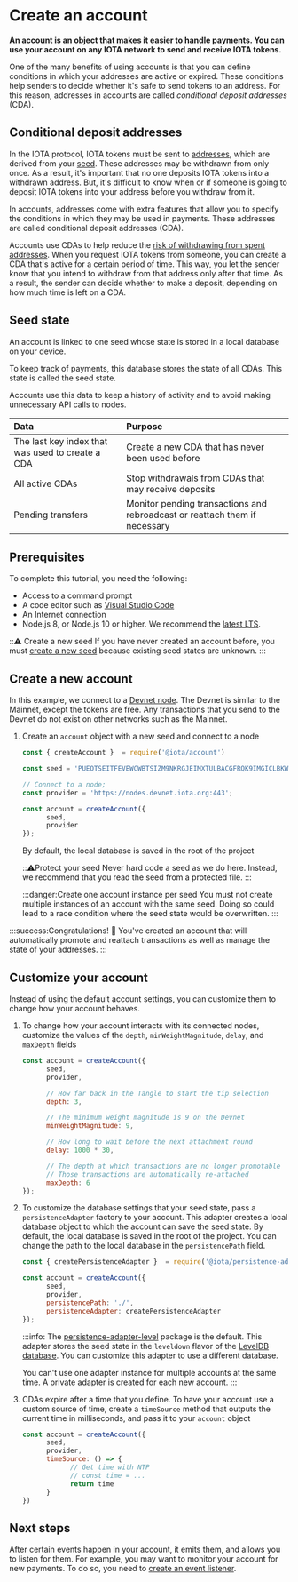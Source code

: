 # Create an account

**An account is an object that makes it easier to handle payments. You can use your account on any IOTA network to send and receive IOTA tokens.**

One of the many benefits of using accounts is that you can define conditions in which your addresses are active or expired. These conditions help senders to decide whether it's safe to send tokens to an address. For this reason, addresses in accounts are called _conditional deposit addresses_ (CDA).

## Conditional deposit addresses

In the IOTA protocol, IOTA tokens must be sent to [addresses](root://dev-essentials/0.1/concepts/addresses-and-signatures.md), which are derived from your [seed](root://getting-started/0.1/introduction/what-is-a-seed.md). These addresses may be withdrawn from only once. As a result, it's important that no one deposits IOTA tokens into a withdrawn address. But, it's difficult to know when or if someone is going to deposit IOTA tokens into your address before you withdraw from it.

In accounts, addresses come with extra features that allow you to specify the conditions in which they may be used in payments. These addresses are called conditional deposit addresses (CDA).

Accounts use CDAs to help reduce the [risk of withdrawing from spent addresses](root://dev-essentials/0.1/concepts/addresses-and-signatures.md#address-reuse). When you request IOTA tokens from someone, you can create a CDA that's active for a certain period of time. This way, you let the sender know that you intend to withdraw from that address only after that time. As a result, the sender can decide whether to make a deposit, depending on how much time is left on a CDA.

## Seed state

An account is linked to one seed whose state is stored in a local database on your device.

To keep track of payments, this database stores the state of all CDAs. This state is called the seed state.

Accounts use this data to keep a history of activity and to avoid making unnecessary API calls to nodes.

|**Data**| **Purpose**|
|:-----------------|:----------|
|The last key index that was used to create a CDA| Create a new CDA that has never been used before|
|All active CDAs|Stop withdrawals from CDAs that may receive deposits|
|Pending transfers| Monitor pending transactions and rebroadcast or reattach them if necessary|

## Prerequisites

To complete this tutorial, you need the following:

* Access to a command prompt
* A code editor such as [Visual Studio Code](https://code.visualstudio.com/Download)
* An Internet connection
* Node.js 8, or Node.js 10 or higher. We recommend the [latest LTS](https://nodejs.org/en/download/).

:::warning: Create a new seed
If you have never created an account before, you must [create a new seed](root://getting-started/0.1/tutorials/get-started.md) because existing seed states are unknown.
:::

## Create a new account

In this example, we connect to a [Devnet node](root://getting-started/0.1/references/iota-networks.md#devnet). The Devnet is similar to the Mainnet, except the tokens are free. Any transactions that you send to the Devnet do not exist on other networks such as the Mainnet. 

1. Create an `account` object with a new seed and connect to a node
   
      ```js
      const { createAccount }  = require('@iota/account')

      const seed = 'PUEOTSEITFEVEWCWBTSIZM9NKRGJEIMXTULBACGFRQK9IMGICLBKW9TTEVSDQMGWKBXPVCBMMCXWMNPDX';

      // Connect to a node;
      const provider = 'https://nodes.devnet.iota.org:443';

      const account = createAccount({
            seed,
            provider
      });
      ```

      By default, the local database is saved in the root of the project

      :::warning:Protect your seed
      Never hard code a seed as we do here. Instead, we recommend that you read the seed from a protected file.
      :::

      :::danger:Create one account instance per seed
      You must not create multiple instances of an account with the same seed. Doing so could lead to a race condition where the seed state would be overwritten.
      :::

:::success:Congratulations! :tada:
You've created an account that will automatically promote and reattach transactions as well as manage the state of your addresses.
:::

## Customize your account

Instead of using the default account settings, you can customize them to change how your account behaves.

1. To change how your account interacts with its connected nodes, customize the values of the `depth`, `minWeightMagnitude`, `delay`, and `maxDepth` fields

      ```js
      const account = createAccount({
            seed,
            provider,

            // How far back in the Tangle to start the tip selection
            depth: 3,

            // The minimum weight magnitude is 9 on the Devnet
            minWeightMagnitude: 9,

            // How long to wait before the next attachment round
            delay: 1000 * 30,

            // The depth at which transactions are no longer promotable
            // Those transactions are automatically re-attached
            maxDepth: 6
      });
      ```

2. To customize the database settings that your seed state, pass a `persistenceAdapter` factory to your account. This adapter creates a local database object to which the account can save the seed state. By default, the local database is saved in the root of the project. You can change the path to the local database in the `persistencePath` field.

      ```js
      const { createPersistenceAdapter }  = require('@iota/persistence-adapter-level')

      const account = createAccount({
            seed,
            provider,
            persistencePath: './',
            persistenceAdapter: createPersistenceAdapter
      });
      ```

      :::info:
      The [persistence-adapter-level](https://github.com/iotaledger/iota.js/tree/next/packages/persistence-adapter-level) package is the default. This adapter stores the seed state in the `leveldown` flavor of the [LevelDB database](https://github.com/google/leveldb). You can customize this adapter to use a different database.

      You can't use one adapter instance for multiple accounts at the same time. A private adapter is created for each new account.
      :::

3. CDAs expire after a time that you define. To have your account use a custom source of time, create a `timeSource` method that outputs the current time in milliseconds, and pass it to your `account` object

      ```js
      const account = createAccount({
            seed,
            provider,
            timeSource: () => {
                  // Get time with NTP
                  // const time = ...
                  return time
            }
      })
      ```

## Next steps

After certain events happen in your account, it emits them, and allows you to listen for them. For example, you may want to monitor your account for new payments. To do so, you need to [create an event listener](../how-to-guides/listen-to-events.md).
